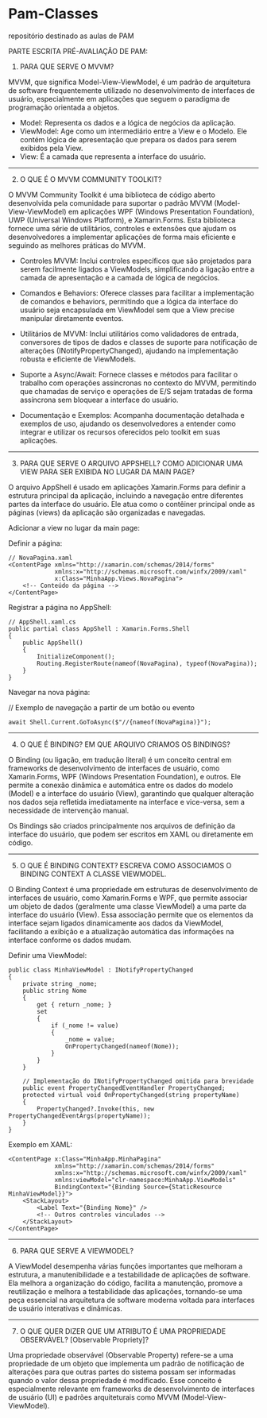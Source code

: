# Pam-Classes
repositório destinado as aulas de PAM

PARTE ESCRITA PRÉ-AVALIAÇÂO DE PAM:

1. PARA QUE SERVE O MVVM?

MVVM, que significa Model-View-ViewModel, é um padrão de arquitetura de software frequentemente utilizado no desenvolvimento de interfaces de usuário, especialmente em aplicações que seguem o paradigma de programação orientada a objetos. 

- Model: Representa os dados e a lógica de negócios da aplicação.
- ViewModel: Age como um intermediário entre a View e o Modelo. Ele contém lógica de apresentação que prepara os dados para serem exibidos pela View. 
- View: É a camada que representa a interface do usuário. 

________________________________________________________________

2. O QUE É O MVVM COMMUNITY TOOLKIT?

O MVVM Community Toolkit é uma biblioteca de código aberto desenvolvida pela comunidade para suportar o padrão MVVM (Model-View-ViewModel) em aplicações WPF (Windows Presentation Foundation), UWP (Universal Windows Platform), e Xamarin.Forms. Esta biblioteca fornece uma série de utilitários, controles e extensões que ajudam os desenvolvedores a implementar aplicações de forma mais eficiente e seguindo as melhores práticas do MVVM.

- Controles MVVM: Inclui controles específicos que são projetados para serem facilmente ligados a ViewModels, simplificando a ligação entre a camada de apresentação e a camada de lógica de negócios.

- Comandos e Behaviors: Oferece classes para facilitar a implementação de comandos e behaviors, permitindo que a lógica da interface do usuário seja encapsulada em ViewModel sem que a View precise manipular diretamente eventos.

- Utilitários de MVVM: Inclui utilitários como validadores de entrada, conversores de tipos de dados e classes de suporte para notificação de alterações (INotifyPropertyChanged), ajudando na implementação robusta e eficiente de ViewModels.

- Suporte a Async/Await: Fornece classes e métodos para facilitar o trabalho com operações assíncronas no contexto do MVVM, permitindo que chamadas de serviço e operações de E/S sejam tratadas de forma assíncrona sem bloquear a interface do usuário.

- Documentação e Exemplos: Acompanha documentação detalhada e exemplos de uso, ajudando os desenvolvedores a entender como integrar e utilizar os recursos oferecidos pelo toolkit em suas aplicações.

________________________________________________________________

3. PARA QUE SERVE O ARQUIVO APPSHELL? COMO ADICIONAR UMA VIEW PARA SER EXIBIDA NO LUGAR DA MAIN PAGE?

O arquivo AppShell é usado em aplicações Xamarin.Forms para definir a estrutura principal da aplicação, incluindo a navegação entre diferentes partes da interface do usuário. Ele atua como o contêiner principal onde as páginas (views) da aplicação são organizadas e navegadas.

Adicionar a view no lugar da main page:

Definir a página:

```
// NovaPagina.xaml
<ContentPage xmlns="http://xamarin.com/schemas/2014/forms"
             xmlns:x="http://schemas.microsoft.com/winfx/2009/xaml"
             x:Class="MinhaApp.Views.NovaPagina">
    <!-- Conteúdo da página -->
</ContentPage>
```

Registrar a página no AppShell:

```
// AppShell.xaml.cs
public partial class AppShell : Xamarin.Forms.Shell
{
    public AppShell()
    {
        InitializeComponent();
        Routing.RegisterRoute(nameof(NovaPagina), typeof(NovaPagina));
    }
}
```

Navegar na nova página:

// Exemplo de navegação a partir de um botão ou evento

```
await Shell.Current.GoToAsync($"//{nameof(NovaPagina)}");
```

________________________________________________________________

4. O QUE É BINDING? EM QUE ARQUIVO CRIAMOS OS BINDINGS?

O Binding (ou ligação, em tradução literal) é um conceito central em frameworks de desenvolvimento de interfaces de usuário, como Xamarin.Forms, WPF (Windows Presentation Foundation), e outros. Ele permite a conexão dinâmica e automática entre os dados do modelo (Model) e a interface do usuário (View), garantindo que qualquer alteração nos dados seja refletida imediatamente na interface e vice-versa, sem a necessidade de intervenção manual.

Os Bindings são criados principalmente nos arquivos de definição da interface do usuário, que podem ser escritos em XAML ou diretamente em código.

<!-- Exemplo de Binding em XAML -->
<Label Text="{Binding Nome}" />

________________________________________________________________

5. O QUE É BINDING CONTEXT? ESCREVA COMO ASSOCIAMOS O BINDING CONTEXT A CLASSE VIEWMODEL.

O Binding Context é uma propriedade em estruturas de desenvolvimento de interfaces de usuário, como Xamarin.Forms e WPF, que permite associar um objeto de dados (geralmente uma classe ViewModel) a uma parte da interface do usuário (View). Essa associação permite que os elementos da interface sejam ligados dinamicamente aos dados da ViewModel, facilitando a exibição e a atualização automática das informações na interface conforme os dados mudam.

Definir uma ViewModel:

```
public class MinhaViewModel : INotifyPropertyChanged
{
    private string _nome;
    public string Nome
    {
        get { return _nome; }
        set
        {
            if (_nome != value)
            {
                _nome = value;
                OnPropertyChanged(nameof(Nome));
            }
        }
    }

    // Implementação do INotifyPropertyChanged omitida para brevidade
    public event PropertyChangedEventHandler PropertyChanged;
    protected virtual void OnPropertyChanged(string propertyName)
    {
        PropertyChanged?.Invoke(this, new PropertyChangedEventArgs(propertyName));
    }
}
```

Exemplo em XAML:

```
<ContentPage x:Class="MinhaApp.MinhaPagina"
             xmlns="http://xamarin.com/schemas/2014/forms"
             xmlns:x="http://schemas.microsoft.com/winfx/2009/xaml"
             xmlns:viewModel="clr-namespace:MinhaApp.ViewModels"
             BindingContext="{Binding Source={StaticResource MinhaViewModel}}">
    <StackLayout>
        <Label Text="{Binding Nome}" />
        <!-- Outros controles vinculados -->
    </StackLayout>
</ContentPage>
```
________________________________________________________________

6. PARA QUE SERVE A VIEWMODEL?

A ViewModel desempenha várias funções importantes que melhoram a estrutura, a manutenibilidade e a testabilidade de aplicações de software. Ela melhora a organização do código, facilita a manutenção, promove a reutilização e melhora a testabilidade das aplicações, tornando-se uma peça essencial na arquitetura de software moderna voltada para interfaces de usuário interativas e dinâmicas.

________________________________________________________________

7. O QUE QUER DIZER QUE UM ATRIBUTO É UMA PROPRIEDADE OBSERVÁVEL? [Observable Propriety]?

Uma propriedade observável (Observable Property) refere-se a uma propriedade de um objeto que implementa um padrão de notificação de alterações para que outras partes do sistema possam ser informadas quando o valor dessa propriedade é modificado. Esse conceito é especialmente relevante em frameworks de desenvolvimento de interfaces de usuário (UI) e padrões arquiteturais como MVVM (Model-View-ViewModel).
